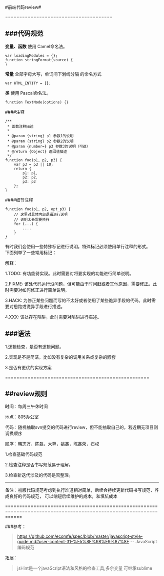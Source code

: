 #前端代码review#  

  
======================================

###代码规范
----
**变量、函数** 使用 Camel命名法。   

    var loadingModules = {};
    function stringFormat(source) {
    }

**常量** 全部字母大写，单词间下划线分隔 的命名方式   

`var HTML_ENTITY = {};`  


**类** 使用 Pascal命名法。


`function TextNode(options) {}`  


####注释



    /**
     * 函数注释描述
     *
     * @param {string} p1 参数1的说明
     * @param {string} p2 参数2的说明
     * @param {number=} p3 参数3的说明（可选）
     * @return {Object} 返回值描述
     */
    function foo(p1, p2, p3) {
        var p3 = p3 || 10;
        return {
            p1: p1,
            p2: p2,
            p3: p3
        };
    }

####细节注释  

    function foo(p1, p2, opt_p3) {
        // 这里对具体内部逻辑进行说明
        // 说明太长需要换行
        for (...) {
            ....
        }
    }

有时我们会使用一些特殊标记进行说明。特殊标记必须使用单行注释的形式。  
下面列举了一些常用标记：

解释：
 
1.TODO: 有功能待实现。此时需要对将要实现的功能进行简单说明。 
 
2.FIXME: 该处代码运行没问题，但可能由于时间赶或者其他原因，需要修正。此时需要对如何修正进行简单说明。  

3.HACK: 为修正某些问题而写的不太好或者使用了某些诡异手段的代码。此时需要对思路或诡异手段进行描述。  

4.XXX: 该处存在陷阱。此时需要对陷阱进行描述。 

 

###语法  
----

1.逻辑检查，是否有逻辑问题。

2.实现是不是简洁，比如没有复杂的调用关系或复杂的嵌套

3.是否有更优的实现方案



===================================================  

##review规则
------

时间：每周三午休时间

地点：805办公室

代码：随机抽取svn提交的代码进行review，但不能抽取自己的，若近期无项目则调换顺序

顺序：韩志万，陈磊，大奔，姚鑫，陈鑫荣，石权
    


1.检查基础代码规范

2.检查注释是否书写规范易于理解。

3.检查新迭代涉及的代码是否整理。

----

备注：初版代码规范考虑到执行难道相对简单，后续会持续更新代码书写规范，养成良好的代码规范，
可以缩短后续维护的成本，和填坑成本




==================================================================================================================


###参考：  

>https://github.com/ecomfe/spec/blob/master/javascript-style-guide.md#user-content-31-%E5%8F%98%E9%87%8F  -- JavaScript编码规范


拓展：
>jsHint是一个javaScript语法和风格的检查工具,多余变量 可继承sublime
    
